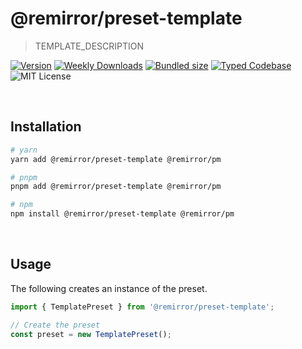 # @remirror/preset-template

> TEMPLATE_DESCRIPTION

[![Version][version]][npm] [![Weekly Downloads][downloads-badge]][npm] [![Bundled size][size-badge]][size] [![Typed Codebase][typescript]](./src/index.ts) ![MIT License][license]

[version]: https://flat.badgen.net/npm/v/@remirror/preset-template
[npm]: https://npmjs.com/package/@remirror/preset-template
[license]: https://flat.badgen.net/badge/license/MIT/purple
[size]: https://bundlephobia.com/result?p=@remirror/preset-template
[size-badge]: https://flat.badgen.net/bundlephobia/minzip/@remirror/preset-template
[typescript]: https://flat.badgen.net/badge/icon/TypeScript?icon=typescript&label
[downloads-badge]: https://badgen.net/npm/dw/@remirror/preset-template/red?icon=npm

<br />

## Installation

```bash
# yarn
yarn add @remirror/preset-template @remirror/pm

# pnpm
pnpm add @remirror/preset-template @remirror/pm

# npm
npm install @remirror/preset-template @remirror/pm
```

<br />

## Usage

The following creates an instance of the preset.

```ts
import { TemplatePreset } from '@remirror/preset-template';

// Create the preset
const preset = new TemplatePreset();
```
